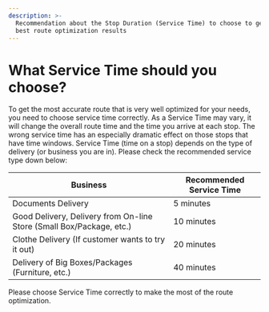 ```yaml
---
description: >-
  Recommendation about the Stop Duration (Service Time) to choose to get the
  best route optimization results
---
```


# What Service Time should you choose?

To get the most accurate route that is very well optimized for your needs, you need to choose service time correctly. As a Service Time may vary, it will change the overall route time and the time you arrive at each stop. The wrong service time has an especially dramatic effect on those stops that have time windows. Service Time (time on a stop) depends on the type of delivery (or business you are in). Please check the recommended service type down below:

| Business                                                             | Recommended Service Time |
| -------------------------------------------------------------------- | ------------------------ |
| Documents Delivery                                                   | 5 minutes                |
| Good Delivery, Delivery from On-line Store (Small Box/Package, etc.) | 10 minutes               |
| Clothe Delivery (If customer wants to try it out)                    | 20 minutes               |
| Delivery of Big Boxes/Packages (Furniture, etc.)                     | 40 minutes               |

Please choose Service Time correctly to make the most of the route optimization.&#x20;

